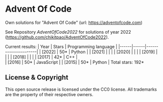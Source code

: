 Advent Of Code
===

Own solutions for "Advent Of Code" (url: https://adventofcode.com)

See Repository *AdventOfCode2022* for solutions of year 2022 (https://github.com/chikitpao/AdventOfCode2022).

Current results:
| Year | Stars | Programming language |
|------|------|----------------------|
| \[2022\] | 50\* | Python |
| \[2021\] |  |  |
| \[2020\] |  |  |
| \[2019\] |  |  |
| \[2018\] |  |  |
| \[2017\] | 42\* | C++ |  
| \[2016\] | 50\* | JavaScript |
| \[2015\] | 50\* | Python |
Total stars: 192\*

License & Copyright
-------------------
This open source release is licensed under the CC0 license. All trademarks are the property of their respective owners.
